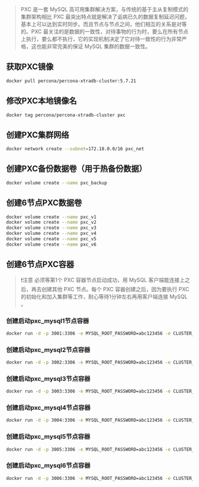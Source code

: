 > PXC 是一套 MySQL 高可用集群解决方案，与传统的基于主从复制模式的集群架构相比 PXC 最突出特点就是解决了诟病已久的数据复制延迟问题，基本上可以达到实时同步。而且节点与节点之间，他们相互的关系是对等的。PXC 最关注的是数据的一致性，对待事物的行为时，要么在所有节点上执行，要么都不执行，它的实现机制决定了它对待一致性的行为非常严格，这也能非常完美的保证 MySQL 集群的数据一致性。

## 获取PXC镜像
```bash
docker pull percona/percona-xtradb-cluster:5.7.21
```
## 修改PXC本地镜像名
```bash
docker tag percona/percona-xtradb-cluster pxc
```
## 创建PXC集群网络
```bash
docker network create --subnet=172.18.0.0/16 pxc_net
```
## 创建PXC备份数据卷（用于热备份数据）
```bash
docker volume create --name pxc_backup
```
## 创建6节点PXC数据卷
```bash
docker volume create --name pxc_v1
docker volume create --name pxc_v2
docker volume create --name pxc_v3
docker volume create --name pxc_v4
docker volume create --name pxc_v5
docker volume create --name pxc_v6
```
## 创建6节点PXC容器
> ❗注意
> 必须等第1个 PXC 容器节点启动成功，用 MySQL 客户端能连接上之后，再去创建其他 PXC 节点。每个 PXC 容器创建之后，因为要执行 PXC 的初始化和加入集群等工作，耐心等待1分钟左右再用客户端连接 MySQL 。

### 创建启动pxc_mysql1节点容器
```bash
docker run -d -p 3001:3306 -e MYSQL_ROOT_PASSWORD=abc123456 -e CLUSTER_NAME=PXC -e XTRABACKUP_PASSWORD=abc123456 -v pxc_v1:/var/lib/mysql -v pxc_backup:/data --privileged --name=pxc_mysql1 --net=pxc_net --ip 172.18.0.2 pxc
```
### 创建启动pxc_mysql2节点容器
```bash
docker run -d -p 3002:3306 -e MYSQL_ROOT_PASSWORD=abc123456 -e CLUSTER_NAME=PXC -e XTRABACKUP_PASSWORD=abc123456 -e CLUSTER_JOIN=pxc_mysql1 -v pxc_v2:/var/lib/mysql -v pxc_backup:/data --privileged --name=pxc_mysql2 --net=pxc_net --ip 172.18.0.3 pxc
```
### 创建启动pxc_mysql3节点容器
```bash
docker run -d -p 3003:3306 -e MYSQL_ROOT_PASSWORD=abc123456 -e CLUSTER_NAME=PXC -e XTRABACKUP_PASSWORD=abc123456 -e CLUSTER_JOIN=pxc_mysql1 -v pxc_v3:/var/lib/mysql -v pxc_backup:/data --privileged --name=pxc_mysql3 --net=pxc_net --ip 172.18.0.4 pxc
```
### 创建启动pxc_mysql4节点容器
```bash
docker run -d -p 3004:3306 -e MYSQL_ROOT_PASSWORD=abc123456 -e CLUSTER_NAME=PXC -e XTRABACKUP_PASSWORD=abc123456 -e CLUSTER_JOIN=pxc_mysql1 -v pxc_v4:/var/lib/mysql -v pxc_backup:/data --privileged --name=pxc_mysql4 --net=pxc_net --ip 172.18.0.5 pxc
```
### 创建启动pxc_mysql5节点容器
```bash
docker run -d -p 3005:3306 -e MYSQL_ROOT_PASSWORD=abc123456 -e CLUSTER_NAME=PXC -e XTRABACKUP_PASSWORD=abc123456 -e CLUSTER_JOIN=pxc_mysql1 -v pxc_v5:/var/lib/mysql -v pxc_backup:/data --privileged --name=pxc_mysql5 --net=pxc_net --ip 172.18.0.6 pxc
```
### 创建启动pxc_mysql6节点容器
```bash
docker run -d -p 3006:3306 -e MYSQL_ROOT_PASSWORD=abc123456 -e CLUSTER_NAME=PXC -e XTRABACKUP_PASSWORD=abc123456 -e CLUSTER_JOIN=pxc_mysql1 -v pxc_v6:/var/lib/mysql -v pxc_backup:/data --privileged --name=pxc_mysql6 --net=pxc_net --ip 172.18.0.7 pxc
```


